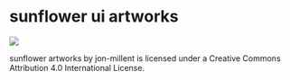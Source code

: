 # sunflower ui artworks

<img src="https://camo.githubusercontent.com/005cfe27b7c4520ac0d6b607d6a7e33f5ad4eb6e/68747470733a2f2f692e6372656174697665636f6d6d6f6e732e6f72672f6c2f62792f342e302f38387833312e706e67">

sunflower artworks by jon-millent is licensed under a Creative Commons Attribution 4.0 International License.
